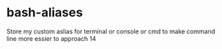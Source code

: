 # bash-aliases
Store my custom aslias for terminal or console or cmd to make command line more essier to approach
14